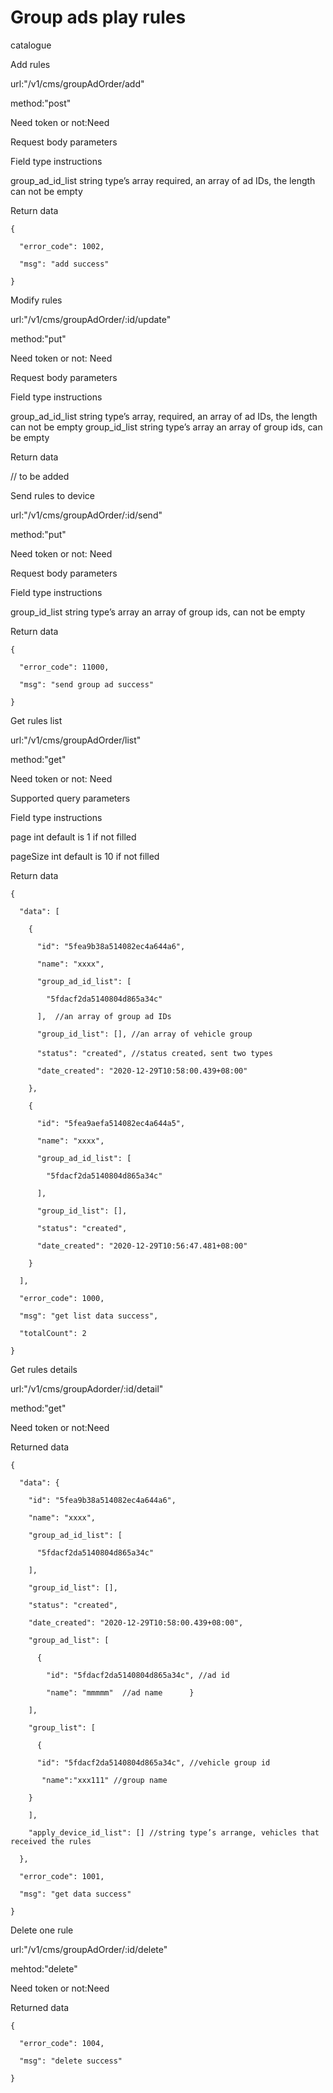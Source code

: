 # Group ads play rules

catalogue

Add rules

url:"/v1/cms/groupAdOrder/add"

method:"post"

Need token or not:Need

Request body parameters

Field type instructions

group_ad_id_list   string type’s array  required, an array of ad IDs, the length can not be empty 

Return data

```
{

  "error_code": 1002,

  "msg": "add success"

}
```

Modify rules

url:"/v1/cms/groupAdOrder/:id/update"

method:"put"

Need token or not: Need

Request body parameters

Field  type  instructions

group_ad_id_list   string type’s array, required, an array of ad IDs, the length can not be empty group_id_list  string type’s array  an array of group ids, can be empty

Return data

// to be added

Send rules to device

url:"/v1/cms/groupAdOrder/:id/send"

method:"put"

Need token or not: Need

Request body parameters

Field  type  instructions

group_id_list  string type’s array  an array of group ids, can not be empty

Return data

```
{

  "error_code": 11000,

  "msg": "send group ad success"

}

```

Get rules list 

url:"/v1/cms/groupAdOrder/list"

method:"get"

Need token or not: Need

Supported query parameters

Field  type  instructions

page int   default is 1 if not filled

pageSize int   default is 10 if not filled

Return data

```
{

  "data": [

​    {

​      "id": "5fea9b38a514082ec4a644a6",

​      "name": "xxxx",

​      "group_ad_id_list": [

​        "5fdacf2da5140804d865a34c"

​      ],  //an array of group ad IDs

​      "group_id_list": [], //an array of vehicle group

​      "status": "created", //status created，sent two types

​      "date_created": "2020-12-29T10:58:00.439+08:00"

​    },

​    {

​      "id": "5fea9aefa514082ec4a644a5",

​      "name": "xxxx",

​      "group_ad_id_list": [

​        "5fdacf2da5140804d865a34c"

​      ],

​      "group_id_list": [],

​      "status": "created",

​      "date_created": "2020-12-29T10:56:47.481+08:00"

​    }

  ],

  "error_code": 1000,

  "msg": "get list data success",

  "totalCount": 2

}
```

Get rules details

url:"/v1/cms/groupAdorder/:id/detail"

method:"get"

Need token or not:Need

Returned data

```
{

  "data": {

​    "id": "5fea9b38a514082ec4a644a6",

​    "name": "xxxx",

​    "group_ad_id_list": [

​      "5fdacf2da5140804d865a34c"

​    ],

​    "group_id_list": [],

​    "status": "created",

​    "date_created": "2020-12-29T10:58:00.439+08:00",

​    "group_ad_list": [

​      {

​        "id": "5fdacf2da5140804d865a34c", //ad id

​        "name": "mmmmm"  //ad name      }

​    ],

​    "group_list": [

​      {

​      "id": "5fdacf2da5140804d865a34c", //vehicle group id

​       "name":"xxx111" //group name 

​    }

​    ],

​    "apply_device_id_list": [] //string type’s arrange, vehicles that received the rules

  },

  "error_code": 1001,

  "msg": "get data success"

}
```

Delete one rule

url:"/v1/cms/groupAdOrder/:id/delete"

mehtod:"delete"

Need token or not:Need

Returned data

```
{

  "error_code": 1004,

  "msg": "delete success"

}
```

